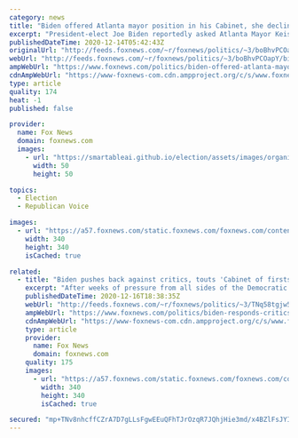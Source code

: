 ```yaml
---
category: news
title: "Biden offered Atlanta mayor position in his Cabinet, she declined: report"
excerpt: "President-elect Joe Biden reportedly asked Atlanta Mayor Keisha Lance Bottoms to serve in his Cabinet, but the Democrat turned down the offer."
publishedDateTime: 2020-12-14T05:42:43Z
originalUrl: "http://feeds.foxnews.com/~r/foxnews/politics/~3/boBhvPCOapY/biden-offered-atlanta-mayor-position-in-his-cabinet-she-declined-report"
webUrl: "http://feeds.foxnews.com/~r/foxnews/politics/~3/boBhvPCOapY/biden-offered-atlanta-mayor-position-in-his-cabinet-she-declined-report"
ampWebUrl: "https://www.foxnews.com/politics/biden-offered-atlanta-mayor-position-in-his-cabinet-she-declined-report.amp"
cdnAmpWebUrl: "https://www-foxnews-com.cdn.ampproject.org/c/s/www.foxnews.com/politics/biden-offered-atlanta-mayor-position-in-his-cabinet-she-declined-report.amp"
type: article
quality: 174
heat: -1
published: false

provider:
  name: Fox News
  domain: foxnews.com
  images:
    - url: "https://smartableai.github.io/election/assets/images/organizations/foxnews.com-50x50.jpg"
      width: 50
      height: 50

topics:
  - Election
  - Republican Voice

images:
  - url: "https://a57.foxnews.com/static.foxnews.com/foxnews.com/content/uploads/2018/09/340/340/demarche.jpg?ve=1&tl=1"
    width: 340
    height: 340
    isCached: true

related:
  - title: "Biden pushes back against critics, touts 'Cabinet of firsts'"
    excerpt: "After weeks of pressure from all sides of the Democratic Party’s vast coalition over the makeup of his incoming administration, President-elect Joe Biden on Wednesday pushed back against his critics as he made another history-making Cabinet nomination."
    publishedDateTime: 2020-12-16T18:38:35Z
    webUrl: "http://feeds.foxnews.com/~r/foxnews/politics/~3/TNq58tgjw5U/biden-responds-critics-cabinet-picks"
    ampWebUrl: "https://www.foxnews.com/politics/biden-responds-critics-cabinet-picks.amp"
    cdnAmpWebUrl: "https://www-foxnews-com.cdn.ampproject.org/c/s/www.foxnews.com/politics/biden-responds-critics-cabinet-picks.amp"
    type: article
    provider:
      name: Fox News
      domain: foxnews.com
    quality: 175
    images:
      - url: "https://a57.foxnews.com/static.foxnews.com/foxnews.com/content/uploads/2019/03/340/340/PaulSteinhauser.jpg?ve=1&tl=1"
        width: 340
        height: 340
        isCached: true

secured: "mp+TNv8nhcffCZrA7D7gLLsFgwEEuQFhTJrOzqR7JQhjHie3md/x4BZlFsJYIwQDCnGYsKcenUxXU3IuVS4PCTjPB/yTqMM+4JyhzjtiMhZm0PiR/DMMydZFxc2PL93VvRUaov+SxoqLcsdxeACpEysO3RDpXyeY2hgLqqlVK/EzYwhIJTDh58k+N+8oBPNjERJEFWxp3/xjOUzYVAZ5yycvRkIG+CDgh7kThq8YDXZ6iSK+KXeFgXt1FGiSxP9AS+GTsenB8ZytFKUTH9W18p7GSJvulAsdAy67ETUISpxY2mWOeXg6QXwPGtZrUj2SXv6oErZIAGxYqdaNUAf5jtHhnXCVe6H0sOPZdNEDaSo=;OSYp5rHNaGyLRqLm2bZMsg=="
---
```


